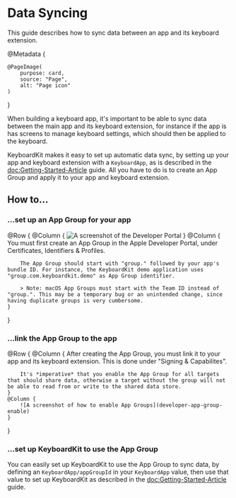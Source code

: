 # Data Syncing

This guide describes how to sync data between an app and its keyboard extension.

@Metadata {
    
    @PageImage(
        purpose: card,
        source: "Page",
        alt: "Page icon"
    )
}

When building a keyboard app, it's important to be able to sync data between the main app and its keyboard extension, for instance if the app is has screens to manage keyboard settings, which should then be applied to the keyboard.

KeyboardKit makes it easy to set up automatic data sync, by setting up your app and keyboard extension with a ``KeyboardApp``, as is described in the <doc:Getting-Started-Article> guide. All you have to do is to create an App Group and apply it to your app and keyboard extension.


## How to...

### ...set up an App Group for your app

@Row {
    @Column {
        ![A screenshot of the Developer Portal](developer-app-groups)
    }
    @Column {
        You must first create an App Group in the Apple Developer Portal, under Certificates, Identifiers & Profiles.
        
        The App Group should start with "group." followed by your app's bundle ID. For instance, the KeyboardKit demo application uses "group.com.keyboardkit.demo" as App Group identifier.
        
        > Note: macOS App Groups must start with the Team ID instead of "group.". This may be a temporary bug or an unintended change, since having duplicate groups is very cumbersome.
    }
}

### ...link the App Group to the app

@Row {
    @Column {
        After creating the App Group, you must link it to your app and its keyboard extension. This is done under "Signing & Capabilites".
        
        It's *imperative* that you enable the App Group for all targets that should share data, otherwise a target without the group will not be able to read from or write to the shared data store.
    }
    @Column {
        ![A screenshot of how to enable App Groups](developer-app-group-enable)
    }
}
    
### ...set up KeyboardKit to use the App Group

You can easily set up KeyboardKit to use the App Group to sync data, by defining an ``KeyboardApp/appGroupId`` in your ``KeyboardApp`` value, then use that value to set up KeyboardKit as described in the <doc:Getting-Started-Article> guide.
